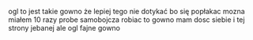 ogl to jest takie gowno że lepiej tego nie dotykać bo się popłakac mozna
miałem 10 razy probe samobojcza robiac to gowno mam dosc siebie i tej strony jebanej
ale ogl fajne gowno
